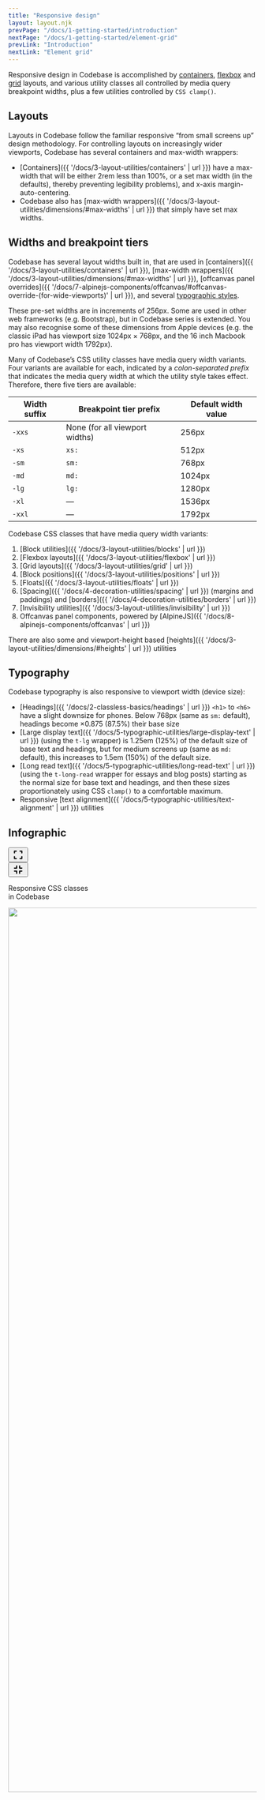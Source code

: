 ```yaml
---
title: "Responsive design"
layout: layout.njk
prevPage: "/docs/1-getting-started/introduction"
nextPage: "/docs/1-getting-started/element-grid"
prevLink: "Introduction"
nextLink: "Element grid"
---
```


Responsive design in Codebase is accomplished by [containers](/docs/3-layout-utilities/containers), [flexbox](/docs/3-layout-utilities/flexbox) and [grid](/docs/3-layout-utilities/grid) layouts, and various utility classes all controlled by media query breakpoint widths, plus a few utilities controlled by `CSS clamp()`.</p>

## Layouts

Layouts in Codebase follow the familiar responsive “from small screens up” design methodology. For controlling layouts on increasingly wider viewports, Codebase has several containers and max-width wrappers:

* [Containers]({{ '/docs/3-layout-utilities/containers' | url }}) have a max-width that will be  either 2rem less than 100%, or a set max width (in the defaults), thereby preventing legibility problems), and x-axis margin-auto-centering.
* Codebase also has [max-width wrappers]({{ '/docs/3-layout-utilities/dimensions/#max-widths' | url }}) that simply have set max widths.

## Widths and breakpoint tiers

Codebase has several layout widths built in, that are used in [containers]({{ '/docs/3-layout-utilities/containers' | url }}), [max-width wrappers]({{ '/docs/3-layout-utilities/dimensions/#max-widths' | url }}), [offcanvas panel overrides]({{ '/docs/7-alpinejs-components/offcanvas/#offcanvas-override-(for-wide-viewports)' | url }}), and several [typographic styles](#typography).

These pre-set widths are in increments of 256px. Some are used in other web frameworks (e.g. Bootstrap), but in Codebase series is extended. You may also recognise some of these dimensions from Apple devices (e.g. the classic iPad has viewport size 1024px &times; 768px, and the 16 inch Macbook pro has viewport width 1792px).

Many of Codebase’s CSS utility classes have media query width variants. Four variants are available for each, indicated by a _colon-separated prefix_ that indicates the media query width at which the utility style takes effect. Therefore, there five tiers are available:

<table class="table">
  <thead>
    <tr>
      <th>Width suffix</th>
      <th>Breakpoint tier prefix</th>
      <th>Default width value</th>
    </tr>
  </thead>
  <tbody>
    <tr>
      <td><code>-xxs</code></td>
      <td>None (for all viewport widths)</td>
      <td>256px</td>
    </tr>
    <tr>
      <td><code>-xs</code></td>
      <td><code>xs:</code></td>
      <td>512px</td>
    </tr>
    <tr>
      <td><code>-sm</code></td>
      <td><code>sm:</code></td>
      <td>768px</td>
    </tr>
    <tr>
      <td><code>-md</code></td>
      <td><code>md:</code></td>
      <td>1024px</td>
    </tr>
    <tr>
      <td><code>-lg</code></td>
      <td><code>lg:</code></td>
      <td>1280px</td>
    </tr>
    <tr>
      <td><code>-xl</code></td>
      <td>—</td>
      <td>1536px</td>
    </tr>
    <tr>
      <td><code>-xxl</code></td>
      <td>—</td>
      <td>1792px</td>
    </tr>
  </tbody>
</table>

Codebase CSS classes that have media query width variants:

1. [Block utilities]({{ '/docs/3-layout-utilities/blocks' | url }})
2. [Flexbox layouts]({{ '/docs/3-layout-utilities/flexbox' | url }})
3. [Grid layouts]({{ '/docs/3-layout-utilities/grid' | url }})
4. [Block positions]({{ '/docs/3-layout-utilities/positions' | url }})
5. [Floats]({{ '/docs/3-layout-utilities/floats' | url }})
6. [Spacing]({{ '/docs/4-decoration-utilities/spacing' | url }}) (margins and paddings) and [borders]({{ '/docs/4-decoration-utilities/borders' | url }})
7. [Invisibility utilities]({{ '/docs/3-layout-utilities/invisibility' | url }})
8. Offcanvas panel components, powered by [AlpineJS]({{ '/docs/8-alpinejs-components/offcanvas' | url }})

There are also some and viewport-height based [heights]({{ '/docs/3-layout-utilities/dimensions/#heights' | url }}) utilities

## Typography

Codebase typography is also responsive to viewport width (device size):

* [Headings]({{ '/docs/2-classless-basics/headings' | url }}) `<h1>` to `<h6>` have a slight downsize for phones. Below 768px (same as `sm:` default), headings become ×0.875 (87.5%) their base size
* [Large display text]({{ '/docs/5-typographic-utilities/large-display-text' | url }}) (using the `t-lg` wrapper) is 1.25em (125%) of the default size of base text and headings, but for medium screens up (same as `md:` default), this increases to 1.5em (150%) of the default size.
* [Long read text]({{ '/docs/5-typographic-utilities/long-read-text' | url }}) (using the `t-long-read` wrapper for essays and blog posts) starting as the normal size for base text and headings, and then these sizes proportionately using CSS `clamp()` to a comfortable maximum.
* Responsive [text alignment]({{ '/docs/5-typographic-utilities/text-alignment' | url }}) utilities

## Infographic

<div
  x-data="{ open: false }"
  x-id="['modal']"
  class="relative mb-3 b-thin rounded py-2"
>
  <div class="absolute right inline-block mr-2 sm:hidden-below">
    <button
      type="button"
      @click="open = true"
      :aria-controls="$id('modal')"
      :aria-expanded="open"
      aria-expanded="false"
      aria-label="Enlarge infographic"
      class="btn-primary btn-icon btn-sm"
    >
      <svg xmlns="http://www.w3.org/2000/svg" width="24" height="24" fill="currentColor" viewBox="0 0 256 256"><rect width="256" height="256" fill="none"></rect><polyline points="168 48 208 48 208 88" fill="none" stroke="currentColor" stroke-linecap="round" stroke-linejoin="round" stroke-width="24"></polyline><polyline points="88 208 48 208 48 168" fill="none" stroke="currentColor" stroke-linecap="round" stroke-linejoin="round" stroke-width="24"></polyline><polyline points="208 168 208 208 168 208" fill="none" stroke="currentColor" stroke-linecap="round" stroke-linejoin="round" stroke-width="24"></polyline><polyline points="48 88 48 48 88 48" fill="none" stroke="currentColor" stroke-linecap="round" stroke-linejoin="round" stroke-width="24"></polyline></svg>
    </button>
  </div>
  <div
    :id="$id('modal')"
    :aria-label="$id('modal')"
    x-trap.noscroll.inert="open"
    :class="open ? 'fixed box z-index-999' : ''"
    @keyup.escape.prevent.stop="open = false"
  >
    <div
      :class="open ? 'box py-6 bg-white overflow-y scale-in' : 'mb-3'"
    >
      <button
        type="button"
        x-show="open"
        class="fixed top right z-index-1 m-2 btn-sm btn-primary btn-icon"
        @click="open = false"
        :aria-expanded="open"
        aria-label="close popout"
      >
        <svg xmlns="http://www.w3.org/2000/svg" width="24" height="24" fill="currentColor" viewBox="0 0 256 256"><rect width="256" height="256" fill="none"></rect><polyline points="208 96 160 96 160 48" fill="none" stroke="currentColor" stroke-linecap="round" stroke-linejoin="round" stroke-width="24"></polyline><polyline points="48 160 96 160 96 208" fill="none" stroke="currentColor" stroke-linecap="round" stroke-linejoin="round" stroke-width="24"></polyline><polyline points="160 208 160 160 208 160" fill="none" stroke="currentColor" stroke-linecap="round" stroke-linejoin="round" stroke-width="24"></polyline><polyline points="96 48 96 96 48 96" fill="none" stroke="currentColor" stroke-linecap="round" stroke-linejoin="round" stroke-width="24"></polyline></svg>
      </button>
      <div class="container-lg">
        <p class="t-center t-semibold" :class="open ? 'h1' : 'h4'">Responsive CSS classes<br>in Codebase</p>
        <img src="{{ '/img/responsive-design.svg' | url }}" width="1280" height="1792">
      </div>
    </div>
  </div>
</div>

